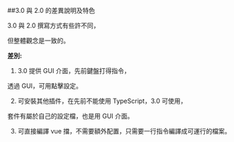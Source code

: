 ##3.0 與 2.0 的差異說明及特色

3.0 與 2.0 撰寫方式有些許不同，

但整體觀念是一致的。

**差別:**

1. 3.0 提供 GUI 介面，先前鍵盤打得指令，

透過 GUI，可用點擊設定。

2. 可安裝其他插件，在先前不能使用 TypeScript，3.0 可使用，

套件有屬於自己的設定檔，也是用 GUI 介面。

3. 可直接編譯 vue 擋，不需要額外配置，只需要一行指令編譯成可運行的檔案。